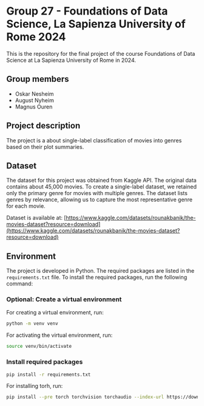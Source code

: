 # Group 27 - Foundations of Data Science, La Sapienza University of Rome 2024

This is the repository for the final project of the course Foundations of Data Science at La Sapienza University of Rome in 2024.

## Group members
- Oskar Nesheim
- August Nyheim
- Magnus Ouren

## Project description

The project is a about single-label classification of movies into genres based on their plot summaries. 

## Dataset

The dataset for this project was obtained from Kaggle API. The original data contains about 45,000 movies. To create a single-label dataset, we retained only the primary genre for movies with multiple genres. The dataset lists genres by relevance, allowing us to capture the most representative genre for each movie.

Dataset is available at: [https://www.kaggle.com/datasets/rounakbanik/the-movies-dataset?resource=download](https://www.kaggle.com/datasets/rounakbanik/the-movies-dataset?resource=download)

## Environment

The project is developed in Python. The required packages are listed in the `requirements.txt` file. To install the required packages, run the following command:

### Optional: Create a virtual environment
For creating a virtual environment, run:

```bash
python -m venv venv
```

For activating the virtual environment, run:

```bash
source venv/bin/activate
```

### Install required packages


```bash
pip install -r requirements.txt
```

For installing torh, run:

```bash
pip install --pre torch torchvision torchaudio --index-url https://download.pytorch.org/whl/nightly/cpu
```